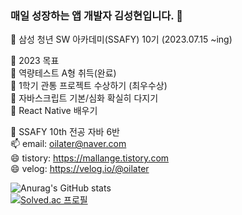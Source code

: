 ### 매일 성장하는 앱 개발자 김성현입니다. 👋

💬 삼성 청년 SW 아카데미(SSAFY) 10기 (2023.07.15 ~ing)<br>

💬 2023 목표 <br>
  🌱 역량테스트 A형 취득(완료) <br>
  🌱 1학기 관통 프로젝트 수상하기 (최우수상) <br>
  🌱 자바스크립트 기본/심화 확실히 다지기 <br>
  🌱 React Native 배우기 <br>
  

🔭 SSAFY 10th 전공 자바 6반 <br>
📫 email: oilater@naver.com <br>
😄 tistory: https://mallange.tistory.com <br>
😄 velog: https://velog.io/@oilater
<!--
**oilater/oilater** is a ✨ _special_ ✨ repository because its `README.md` (this file) appears on your GitHub profile.



- 
- 🌱 I’m currently learning ...
- 👯 I’m looking to collaborate on ...
- 🤔 I’m looking for help with ...
- 💬 Ask me about ...
- 📫 How to reach me: ...

- ⚡ Fun fact: ...
-->
![Anurag's GitHub stats](https://github-readme-stats.vercel.app/api?username=oilater&show_icons=true&theme=radical)
<br>
[![Solved.ac
프로필](http://mazassumnida.wtf/api/generate_badge?boj=oilater)](https://solved.ac/oilater)
